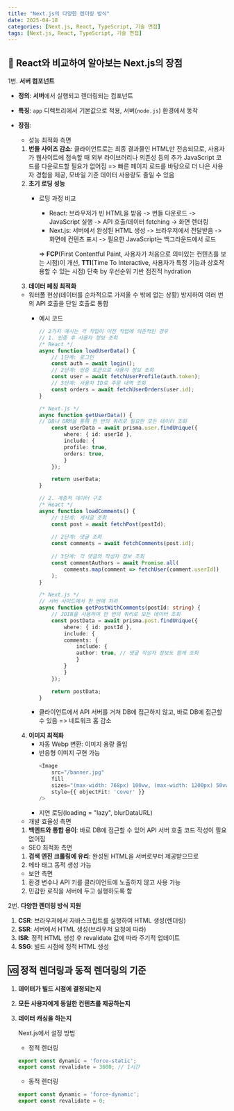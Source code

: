 ```yaml
---
title: "Next.js의 다양한 렌더링 방식"
date: 2025-04-18
categories: [Next.js, React, TypeScript, 기술 면접]
tags: [Next.js, React, TypeScript, 기술 면접]
---
```


## 📖 React와 비교하여 알아보는 Next.js의 장점

1번. **서버 컴포넌트**
- **정의**: **서버**에서 실행되고 렌더링되는 컴포넌트
- **특징**: `app` 디렉토리에서 기본값으로 적용, 서버(`node.js`) 환경에서 동작
- **장점**:
  - 성능 최적화 측면
   1. **번들 사이즈 감소**: 클라이언트로는 최종 결과물인 HTML만 전송되므로, 사용자가 웹사이트에 접속할 때 외부 라이브러리나 의존성 등의 추가 JavaScript 코드를 다운로드할 필요가 없어짐
   => 빠른 페이지 로드를 바탕으로 더 나은 사용자 경험을 제공, 모바일 기준 데이터 사용량도 줄일 수 있음
   2. **초기 로딩 성능**
      - 로딩 과정 비교
        - React: 브라우저가 빈 HTML을 받음 -> 번들 다운로드 -> JavaScript 실행 -> API 호출/데이터 fetching -> 화면 렌더링
        - Next.js: 서버에서 완성된 HTML 생성 -> 브라우저에서 전달받음 -> 화면에 컨텐츠 표시 -> 필요한 JavaScript는 백그라운드에서 로드
  
        => **FCP**(First Contentful Paint, 사용자가 처음으로 의미있는 컨텐츠를 보는 시점)이 개선, **TTI**(Time To Interactive, 사용자가 특정 기능과 상호작용할 수 있는 시점) 단축 by 우선순위 기반 점진적 hydration
    3. **데이터 페칭 최적화**
     - 워터폴 현상(데이터를 순차적으로 가져올 수 밖에 없는 상황) 방지하여 여러 번의 API 호출을 단일 호출로 통합
       - 예시 코드
            ```ts
            // 2가지 예시는 각 작업이 이전 작업에 의존적인 경우
            // 1. 인증 후 사용자 정보 조회
            /* React */
            async function loadUserData() {
                // 1단계: 로그인
                const auth = await login();
                // 2단계: 인증 토큰으로 사용자 정보 조회
                const user = await fetchUserProfile(auth.token);
                // 3단계: 사용자 ID로 주문 내역 조회
                const orders = await fetchUserOrders(user.id);
            }

            /* Next.js */
            async function getUserData() {
            // DB나 ORM을 통해 한 번의 쿼리로 필요한 모든 데이터 조회
                const userData = await prisma.user.findUnique({
                    where: { id: userId },
                    include: {
                    profile: true,
                    orders: true,
                    }
                });

                return userData;
            }

            // 2. 계층적 데이터 구조
            /* React */
            async function loadComments() {
                // 1단계: 게시글 조회
                const post = await fetchPost(postId);
                
                // 2단계: 댓글 조회
                const comments = await fetchComments(post.id);
                
                // 3단계: 각 댓글의 작성자 정보 조회
                const commentAuthors = await Promise.all(
                    comments.map(comment => fetchUser(comment.userId))
                );
            }

            /* Next.js */
            // 서버 사이드에서 한 번에 처리
            async function getPostWithComments(postId: string) {
                // JOIN을 사용하여 한 번의 쿼리로 모든 데이터 조회
                const postData = await prisma.post.findUnique({
                    where: { id: postId },
                    include: {
                    comments: {
                        include: {
                        author: true, // 댓글 작성자 정보도 함께 조회
                        }
                    }
                    }
                });

                return postData;
            }
            ```

       - 클라이언트에서 API 서버를 거쳐 DB에 접근하지 않고, 바로 DB에 접근할 수 있음 => 네트워크 홉 감소
  
    4. **이미지 최적화**
       -  자동 Webp 변환: 이미지 용량 줄임
       -  반응형 이미지 구현 가능
            ```ts
            <Image
                src="/banner.jpg"
                fill
                sizes="(max-width: 768px) 100vw, (max-width: 1200px) 50vw, 33vw"
                style={{ objectFit: 'cover' }}
            />
            ```
        -  지연 로딩(loading = "lazy", blurDataURL)
   

   - 개발 효율성 측면
    1. **백엔드와 통합 용이**: 바로 DB에 접근할 수 있어 API 서버 호출 코드 작성이 필요없어짐

   - SEO 최적화 측면
    1. **검색 엔진 크롤링에 유리**: 완성된 HTML을 서버로부터 제공받으므로
    2. 메타 태그 동적 생성 가능

   - 보안 측면
    1. 환경 변수나 API 키를 클라이언트에 노출하지 않고 사용 가능
    2. 민감한 로직을 서버에 두고 실행하도록 함

2번. **다양한 렌더링 방식 지원**

1. **CSR**: 브라우저에서 자바스크립트를 실행하여 HTML 생성(렌더링)
2. **SSR**: 서버에서 HTML 생성(브라우저 요청에 따라)
3. **ISR**: 정적 HTML 생성 후 revalidate 값에 따라 주기적 업데이트
4. **SSG**: 빌드 시점에 정적 HTML 생성

## 🆚 정적 렌더링과 동적 렌더링의 기준
1. **데이터가 빌드 시점에 결정되는지**
2. **모든 사용자에게 동일한 컨텐츠를 제공하는지**
3. **데이터 캐싱을 하는지**

   Next.js에서 설정 방법
   - 정적 렌더링
    ```ts
    export const dynamic = 'force-static';
    export const revalidate = 3600; // 1시간
    ```
   - 동적 렌더링
    ```ts
    export const dynamic = 'force-dynamic';
    export const revalidate = 0;
    ```
